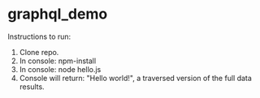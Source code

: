 # graphql_demo

Instructions to run:
1. Clone repo.
2. In console: npm-install
3. In console: node hello.js
4. Console will return: "Hello world!", a traversed version of the full data results.
